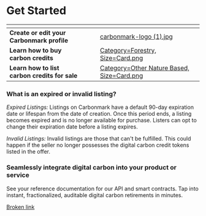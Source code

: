 # Get Started

<table data-view="cards"><thead><tr><th></th><th data-hidden></th><th data-hidden></th><th data-hidden data-card-cover data-type="files"></th><th data-hidden data-card-target data-type="content-ref"></th></tr></thead><tbody><tr><td><strong>Create or edit your Carbonmark profile</strong></td><td></td><td></td><td><a href="../.gitbook/assets/carbonmark-logo (1).jpg">carbonmark-logo (1).jpg</a></td><td></td></tr><tr><td><strong>Learn how to buy</strong> <br><strong>carbon credits</strong></td><td></td><td></td><td><a href="../.gitbook/assets/Category=Forestry, Size=Card.png">Category=Forestry, Size=Card.png</a></td><td></td></tr><tr><td><strong>Learn how to list</strong> <br><strong>carbon credits for sale</strong></td><td></td><td></td><td><a href="../.gitbook/assets/Category=Other Nature Based, Size=Card.png">Category=Other Nature Based, Size=Card.png</a></td><td></td></tr></tbody></table>

### What is an expired or invalid listing?

_Expired Listings:_ Listings on Carbonmark have a default 90-day expiration date or lifespan from the date of creation. Once this period ends, a listing becomes expired and is no longer available for purchase. Listers can opt to change their expiration date before a listing expires.

_Invalid Listings:_ Invalid listings are those that can't be fulfilled. This could happen if the seller no longer possesses the digital carbon credit tokens listed in the offer.

### Seamlessly integrate digital carbon into your product or service

See your reference documentation for our API and smart contracts. Tap into instant, fractionalized, auditable digital carbon retirements in minutes.

[Broken link](broken-reference "mention")

